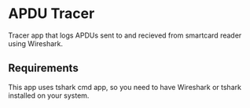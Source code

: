 # APDU Tracer
Tracer app that logs APDUs sent to and recieved from smartcard reader using Wireshark.

## Requirements
This app uses tshark cmd app, so you need to have Wireshark or tshark installed on your system.

